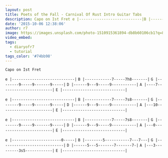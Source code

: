 ```yaml
---
layout: post
title: Poets of the Fall - Carnival Of Rust Intro Guitar Tabs
description: Capo on Ist Fret e |----------------------------|B |------------7-----7h8-------|G |--------9-----9-------9-----|D |------9---9-----9-----------|A |-...
date: '2015-10-06 12:38:06'
author: r7
image: https://images.unsplash.com/photo-1510915361894-db8b60106cb1?q=80&w=2940&auto=format&fit=crop&ixlib=rb-4.1.0&ixid=M3wxMjA3fDB8MHxwaG90by1wYWdlfHx8fGVufDB8fHx8fA%3D%3D
video_embed:
tags:
  - diaryofr7
  - tutorial
tags_color: '#74bb98'
---
```

`Capo on Ist Fret`

`e |----------------------------|`
`B |------------7-----7h8-------|`
`G |--------9-----9-------9-----|`
`D |------9---9-----9-----------|`
`A |----7-----------------------|`
`E |----------------------------|`

`e |----------------------------|`
`B |------------7-----7s8-------|`
`G |--------9-----9-------9-----|`
`D |------9---9-----9-----------|`
`A |---10-----------------------|`
`E |----------------------------|`

`e |----------------------------|`
`B |------------7-----7s8-------|`
`G |--------9-----9-------9-----|`
`D |------9---9-----9-----------|`
`A |---0------------------------|`
`E |----------------------------|`

`e |----------------------0-----|`
`B |--------5-----------7---7---|`
`G |----------------------------|`
`D |------5---5-------7-------7-|`
`A |---3---------3s5------------|`
`E |----------------------------|`
